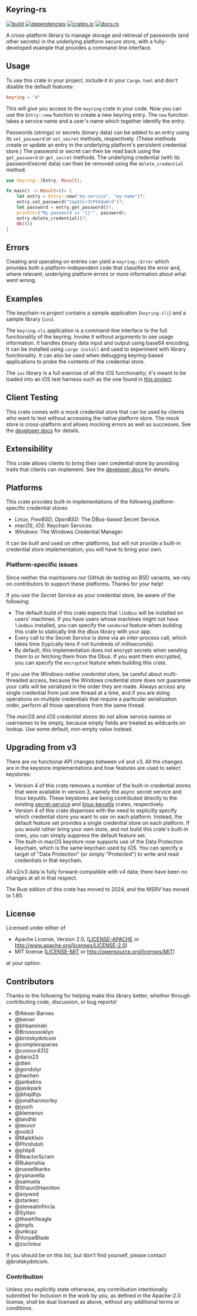 ## Keyring-rs

[![build](https://github.com/hwchen/keyring-rs/actions/workflows/ci.yaml/badge.svg)](https://github.com/hwchen/keyring-rs/actions)
[![dependencies](https://deps.rs/repo/github/hwchen/keyring-rs/status.svg)](https://deps.rs/repo/github/hwchen/keyring-rs)
[![crates.io](https://img.shields.io/crates/v/keyring.svg?style=flat-square)](https://crates.io/crates/keyring)
[![docs.rs](https://docs.rs/keyring/badge.svg)](https://docs.rs/keyring)

A cross-platform library to manage storage and retrieval of passwords (and other secrets) in the underlying platform secure store, with a fully-developed example that provides a command-line interface.

## Usage

To use this crate in your project, include it in your `Cargo.toml` and don't disable the default features:

```toml
keyring = "4"
```

This will give you access to the `keyring` crate in your code. Now you can use the `Entry::new` function to create a new keyring entry. The `new` function takes a service name and a user's name which together identify the entry.

Passwords (strings) or secrets (binary data) can be added to an entry using its `set_password` or `set_secret` methods, respectively. (These methods create or update an entry in the underlying platform's persistent credential store.) The password or secret can then be read back using the `get_password` or `get_secret` methods. The underlying credential (with its password/secret data) can then be removed using the `delete_credential` method.

```rust
use keyring::{Entry, Result};

fn main() -> Result<()> {
    let entry = Entry::new("my-service", "my-name")?;
    entry.set_password("topS3cr3tP4$$w0rd")?;
    let password = entry.get_password()?;
    println!("My password is '{}'", password);
    entry.delete_credential()?;
    Ok(())
}
```

## Errors

Creating and operating on entries can yield a `keyring::Error` which provides both a platform-independent code that classifies the error and, where relevant, underlying platform errors or more information about what went wrong.

## Examples

The keychain-rs project contains a sample application (`keyring-cli`) and a sample library (`ios`).

The `keyring-cli` application is a command-line interface to the full functionality of the keyring. Invoke it without arguments to see usage information. It handles binary data input and output using base64 encoding. It can be installed using `cargo install` and used to experiment with library functionality. It can also be used when debugging keyring-based applications to probe the contents of the credential store.

The `ios` library is a full exercise of all the iOS functionality; it's meant to be loaded into an iOS test harness such as the one found in [this project](https://github.com/brotskydotcom/rust-on-ios).

## Client Testing

This crate comes with a mock credential store that can be used by clients who want to test without accessing the native platform store. The mock store is cross-platform and allows mocking errors as well as successes. See the [developer docs](https://docs.rs/keyring/) for details.

## Extensibility

This crate allows clients to bring their own credential store by providing traits that clients can implement. See the [developer docs](https://docs.rs/keyring/) for details.

## Platforms

This crate provides built-in implementations of the following platform-specific credential stores:

* _Linux_, _FreeBSD_, _OpenBSD_: The DBus-based Secret Service.
* _macOS_, _iOS_: Keychain Services.
* _Windows_: The Windows Credential Manager.

It can be built and used on other platforms, but will not provide a built-in credential store implementation; you will have to bring your own.

### Platform-specific issues

Since neither the maintainers nor GitHub do testing on BSD variants, we rely on contributors to support these platforms. Thanks for your help!

If you use the *Secret Service* as your credential store, be aware of the following:

* The default build of this crate expects that `libdbus` will be installed on users' machines. If you have users whose machines might not have `libdbus` installed, you can specify the `vendored` feature when building this crate to statically link the dbus library with your app.
* Every call to the Secret Service is done via an inter-process call, which takes time (typically tens if not hundreds of milliseconds).
* By default, this implementation does not encrypt secrets when sending them to or fetching them from the Dbus. If you want them encrypted, you can specify the `encrypted` feature when building this crate.

If you use the *Windows-native credential store*, be careful about multi-threaded access, because the Windows credential store does not guarantee your calls will be serialized in the order they are made.  Always access any single credential from just one thread at a time, and if you are doing operations on multiple credentials that require a particular serialization order, perform all those operations from the same thread.

The *macOS and iOS credential stores* do not allow service names or usernames to be empty, because empty fields are treated as wildcards on lookup.  Use some default, non-empty value instead.

## Upgrading from v3

There are no functional API changes between v4 and v3. All the changes are in the keystore implementations and how features are used to select keystores:

* Version 4 of this crate removes a number of the built-in credential stores that were available in version 3, namely the async secret service and linux keyutils. These keystores are being contributed directly to the existing [secret-service](https://crates.io/crates/secret-service) and [linux-keyutils](https://crates.io/crates/linux-keyutils) crates, respectively.
* Version 4 of this crate dispenses with the need to explicitly specify which credential store you want to use on each platform. Instead, the default feature set provides a single credential store on each platform. If you would rather bring your own store, and not build this crate's built-in ones, you can simply suppress the default feature set.
* The built-in macOS keystore now supports use of the Data Protection keychain, which is the same keychain used by iOS. You can specify a target of "Data Protection" (or simply "Protected") to write and read credentials in that keychain. 

All v2/v3 data is fully forward-compatible with v4 data; there have been no changes at all in that respect.

The Rust edition of this crate has moved to 2024, and the MSRV has moved to 1.85.

## License

Licensed under either of

* Apache License, Version 2.0, ([LICENSE-APACHE](LICENSE-APACHE) or http://www.apache.org/licenses/LICENSE-2.0)
* MIT license ([LICENSE-MIT](LICENSE-MIT) or http://opensource.org/licenses/MIT)

at your option.

## Contributors

Thanks to the following for helping make this library better, whether through contributing code, discussion, or bug reports!

- @Alexei-Barnes
- @benwr
- @bhkaminski
- @Brooooooklyn
- @brotskydotcom
- @complexspaces
- @connor4312
- @dario23
- @dten
- @gondolyr
- @hwchen
- @jankatins
- @jasikpark
- @jkhsjdhjs
- @jonathanmorley
- @jyuch
- @klemensn
- @landhb
- @lexxvir
- @noib3
- @MaikKlein
- @Phrohdoh
- @phlip9
- @ReactorScram
- @Rukenshia
- @russellbanks
- @ryanavella
- @samuela
- @ShaunSHamilton
- @soywod
- @stankec
- @steveatinfincia
- @Sytten
- @thewh1teagle
- @tmpfs
- @unkcpz
- @VorpalBlade
- @zschreur

If you should be on this list, but don't find yourself, please contact @brotskydotcom.

### Contribution

Unless you explicitly state otherwise, any contribution intentionally submitted for inclusion in the work by you, as defined in the Apache-2.0 license, shall be dual licensed as above, without any additional terms or conditions.

